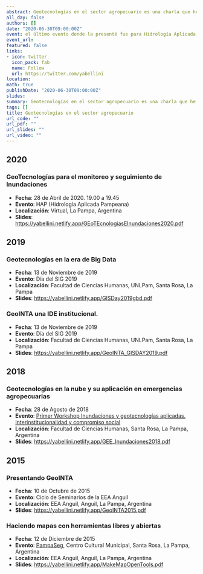 ```yaml
---
abstract: Geotecnologías en el sector agropecuario es una charla que he dado en diversos ámbitos y con diferente nivel de detalle pero que tiene como objetivo introducir conceptos relacionados con el desarrollo y uso de geotecnologías aplicadas al sector agropecuario dando ejemplos concretos de productos y soluciones realizadas con mi equipo en la Estación Experimental Agropecuaria Anguil. En ocasiones, doy detalles sobre los objetivos de cada trabajo, las heramientas que usamos, las profesiones e instituciones que formaron los equipos de trabajo y los resultados obtenidos. 
all_day: false
authors: []
date: "2020-06-30T09:00:00Z"
event: el último evento donde la presenté fue para Hidrología Aplicada Pampeana
event_url: 
featured: false
links:
- icon: twitter
  icon_pack: fab
  name: Follow
  url: https://twitter.com/yabellini 
location: 
math: true
publishDate: "2020-06-30T09:00:00Z"
slides: 
summary: Geotecnologías en el sector agropecuario es una charla que he dado en diversos ámbitos y con diferente nivel de detalle pero que tiene como objetivo introducir conceptos relacionados con el desarrollo y uso de geotecnologías aplicadas al sector agropecuario dando ejemplos concretos de productos y soluciones realizadas con mi equipo en la Estación Experimental Agropecuaria Anguil. En ocasiones, doy detalles sobre los objetivos de cada trabajo, las heramientas que usamos, las profesiones e instituciones que formaron los equipos de trabajo y los resultados obtenidos. 
tags: []
title: Geotecnologías en el sector agropecuario
url_code: ""
url_pdf: ""
url_slides: ""
url_video: ""
---
```


## 2020

### GeoTecnologías para el monitoreo y seguimiento de Inundaciones
- **Fecha**: 28 de Abril de 2020. 19.00 a 19.45
- **Evento**: HAP (Hidrología Aplicada Pampeana)
- **Localización**: Virtual, La Pampa, Argentina
- **Slides**: https://yabellini.netlify.app/GEoTEcnologiasEInundaciones2020.pdf

## 2019

### Geotecnologías en la era de Big Data
- **Fecha**: 13 de Noviembre de 2019
- **Evento**: Día del SIG 2019
- **Localización**: Facultad de Ciencias Humanas, UNLPam, Santa Rosa, La Pampa
- **Slides**: https://yabellini.netlify.app/GISDay2019gbd.pdf

### GeoINTA una IDE institucional.
- **Fecha**: 13 de Noviembre de 2019
- **Evento**: Día del SIG 2019
- **Localización**: Facultad de Ciencias Humanas, UNLPam, Santa Rosa, La Pampa
- **Slides**: https://yabellini.netlify.app/GeoINTA_GISDAY2019.pdf

## 2018

### Geotecnologías en la nube y su aplicación en emergencias agropecuarias
- **Fecha**: 28 de Agosto de 2018
- **Evento**: [Primer Workshop Inundaciones y geotecnologías aplicadas. Interinstitucionalidad y compromiso social](https://inta.gob.ar/eventos/primer-workshop-inundaciones-y-geotecnologias-aplicadas-interinstitucionalidad-y-compromiso-social)
- **Localización**: Facultad de Ciencias Humanas, Santa Rosa, La Pampa, Argentina
- **Slides**: https://yabellini.netlify.app/GEE_Inundaciones2018.pdf

## 2015

### Presentando GeoINTA
- **Fecha**: 10 de Octubre de 2015
- **Evento**: Ciclo de Seminarios de la EEA Anguil
- **Localización**: EEA Anguil, Anguil, La Pampa, Argentina
- **Slides**: https://yabellini.netlify.app/GeoINTA2015.pdf

### Haciendo mapas con herramientas libres y abiertas
- **Fecha**: 12 de Diciembre de 2015
- **Evento**: [PampaSeg](https://www.pampaseg.org/), Centro Cultural Municipal, Santa Rosa, La Pampa, Argentina
- **Localización**: EEA Anguil, Anguil, La Pampa, Argentina
- **Slides**: https://yabellini.netlify.app/MakeMapOpenTools.pdf

